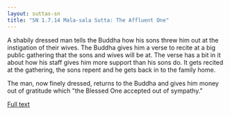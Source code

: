 ```yaml
---
layout: suttas-sn
title: "SN 1.7.14 Mala-sala Sutta: The Affluent One"
---
```


A shabily dressed man tells the Buddha how his sons threw him out at the instigation of their wives. The Buddha gives him a verse to recite at a big public gathering that the sons and wives will be at. The verse has a bit in it about how his staff gives him more support than his sons do. It gets recited at the gathering, the sons repent and he gets back in to the family home.  

The man, now finely dressed, returns to the Buddha and gives him money out of gratitude which "the Blessed One accepted out of sympathy."

[Full text](https://accesstoinsight.org/tipitaka/sn/sn07/sn07.014.than.html)
